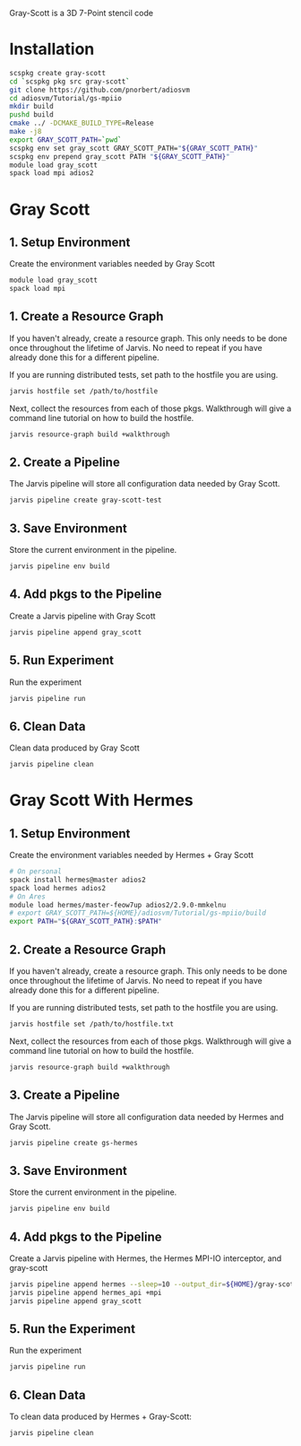 Gray-Scott is a 3D 7-Point stencil code

# Installation

```bash
scspkg create gray-scott
cd `scspkg pkg src gray-scott`
git clone https://github.com/pnorbert/adiosvm
cd adiosvm/Tutorial/gs-mpiio
mkdir build
pushd build
cmake ../ -DCMAKE_BUILD_TYPE=Release
make -j8
export GRAY_SCOTT_PATH=`pwd`
scspkg env set gray_scott GRAY_SCOTT_PATH="${GRAY_SCOTT_PATH}"
scspkg env prepend gray_scott PATH "${GRAY_SCOTT_PATH}"
module load gray_scott
spack load mpi adios2
```

# Gray Scott

## 1. Setup Environment

Create the environment variables needed by Gray Scott
```bash
module load gray_scott
spack load mpi
```````````

## 1. Create a Resource Graph

If you haven't already, create a resource graph. This only needs to be done
once throughout the lifetime of Jarvis. No need to repeat if you have already
done this for a different pipeline.

If you are running distributed tests, set path to the hostfile you are  using.
```bash
jarvis hostfile set /path/to/hostfile
```

Next, collect the resources from each of those pkgs. Walkthrough will give
a command line tutorial on how to build the hostfile.
```bash
jarvis resource-graph build +walkthrough
```

## 2. Create a Pipeline

The Jarvis pipeline will store all configuration data needed by Gray Scott.

```bash
jarvis pipeline create gray-scott-test
```

## 3. Save Environment

Store the current environment in the pipeline.
```bash
jarvis pipeline env build
```

## 4. Add pkgs to the Pipeline

Create a Jarvis pipeline with Gray Scott
```bash
jarvis pipeline append gray_scott
```

## 5. Run Experiment

Run the experiment
```bash
jarvis pipeline run
```

## 6. Clean Data

Clean data produced by Gray Scott
```bash
jarvis pipeline clean
```

# Gray Scott With Hermes

## 1. Setup Environment

Create the environment variables needed by Hermes + Gray Scott
```bash
# On personal
spack install hermes@master adios2
spack load hermes adios2
# On Ares
module load hermes/master-feow7up adios2/2.9.0-mmkelnu
# export GRAY_SCOTT_PATH=${HOME}/adiosvm/Tutorial/gs-mpiio/build
export PATH="${GRAY_SCOTT_PATH}:$PATH"
```

## 2. Create a Resource Graph

If you haven't already, create a resource graph. This only needs to be done
once throughout the lifetime of Jarvis. No need to repeat if you have already
done this for a different pipeline.

If you are running distributed tests, set path to the hostfile you are  using.
```bash
jarvis hostfile set /path/to/hostfile.txt
```

Next, collect the resources from each of those pkgs. Walkthrough will give
a command line tutorial on how to build the hostfile.
```bash
jarvis resource-graph build +walkthrough
```

## 3. Create a Pipeline

The Jarvis pipeline will store all configuration data needed by Hermes
and Gray Scott.

```bash
jarvis pipeline create gs-hermes
```

## 3. Save Environment

Store the current environment in the pipeline.
```bash
jarvis pipeline env build
```

## 4. Add pkgs to the Pipeline

Create a Jarvis pipeline with Hermes, the Hermes MPI-IO interceptor,
and gray-scott
```bash
jarvis pipeline append hermes --sleep=10 --output_dir=${HOME}/gray-scott
jarvis pipeline append hermes_api +mpi
jarvis pipeline append gray_scott
```

## 5. Run the Experiment

Run the experiment
```bash
jarvis pipeline run
```

## 6. Clean Data

To clean data produced by Hermes + Gray-Scott:
```bash
jarvis pipeline clean
```
